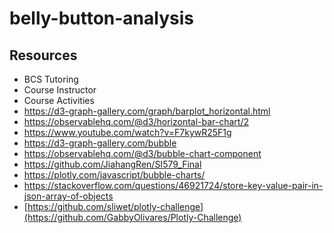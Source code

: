 # belly-button-analysis

## Resources
- BCS Tutoring<br>
- Course Instructor
- Course Activities
- https://d3-graph-gallery.com/graph/barplot_horizontal.html
- https://observablehq.com/@d3/horizontal-bar-chart/2
- https://www.youtube.com/watch?v=F7kywR25F1g
- https://d3-graph-gallery.com/bubble
- https://observablehq.com/@d3/bubble-chart-component
- https://github.com/JiahangRen/SI579_Final
- https://plotly.com/javascript/bubble-charts/
- https://stackoverflow.com/questions/46921724/store-key-value-pair-in-json-array-of-objects
- [https://github.com/sliwet/plotly-challenge](https://github.com/GabbyOlivares/Plotly-Challenge)
 
